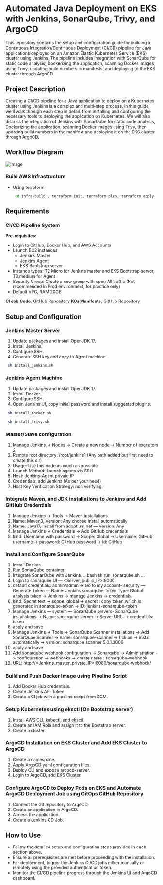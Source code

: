 # Automated Java Deployment on EKS with Jenkins, SonarQube, Trivy, and ArgoCD

This repository contains the setup and configuration guide for building a Continuous Integration/Continuous Deployment (CI/CD) pipeline for Java applications deployed on an Amazon Elastic Kubernetes Service (EKS) cluster using Jenkins. The pipeline includes integration with SonarQube for static code analysis, Dockerizing the application, scanning Docker images using Trivy, updating build numbers in manifests, and deploying to the EKS cluster through ArgoCD.

## Project Description

Creating a CI/CD pipeline for a Java application to deploy on a Kubernetes cluster using Jenkins is a complex and multi-step process. In this guide, we'll walk through each step in detail, from installing and configuring the necessary tools to deploying the application on Kubernetes. We will also discuss the integration of Jenkins with SonarQube for static code analysis, Dockerizing the application, scanning Docker images using Trivy, then updating build numbers in the manifest and deploying it on the EKS cluster through ArgoCD.

## Workflow Diagram

![image](https://github.com/Abrar-Akbar/automated-java-deployment-eks/assets/62903208/21356ed5-bf96-4640-aa23-0aebd2c53ce3)

### Build AWS Infrastructure
- Using terraform
  ```bash
   cd infra-build , terraform init, terraform plan, terraform apply
   ```
## Requirements

### CI/CD Pipeline System

**Pre-requisites:**
- Login to GitHub, Docker Hub, and AWS Accounts
- Launch EC2 instances:
  - Jenkins Master
  - Jenkins Agent
  - EKS Bootstrap server
- Instance types: T2 Micro for Jenkins master and EKS Bootstrap server, T3.medium for Agent
- Security Group: Create a new group with open All traffic (Not recommended in Prod environment, for practice only)
- Default VPC, RAM 20GB

**CI Job Code:** [GitHub Repository](https://github.com/)
**K8s Manifests:** [GitHub Repository](https://github.com/)

## Setup and Configuration

### Jenkins Master Server

1. Update packages and install OpenJDK 17.
2. Install Jenkins.
3. Configure SSH.
4. Generate SSH key and copy to Agent machine.
  ```bash
   sh install_jenkins.sh
   ```
### Jenkins Agent Machine

1. Update packages and install OpenJDK 17.
2. Install Docker.
3. Configure SSH.
4. Open Jenkins UI, copy initial password and install suggested plugins.
 ```bash
  sh install_docker.sh
   ```
```bash
 sh install_trivy.sh
   ```
### Master/Slave configuration
1. Manage Jenkins -> Nodes -> Create a new node -> Number of executors 2
2. Remote root directory: /root/jenkins1 (Any path added but first need to create this dir)
3. Usage: Use this node as much as possible
4. Launch Method: Launch agents via SSH
5. Host: Jenkins-Agent private IP
6. Credentials: add Jenkins (As per your need)
7. Host Key Verification Strategy: non verifying 

### Integrate Maven, and JDK installations to Jenkins and Add GitHub Credentials

1. Manage Jenkins -> Tools -> Maven installations.
2. Name: Maven3, Version: Any choose Install automatically
3. Name: Java17, Install from adoptium.net — Version: Any
4. Manage Jenkins -> Credentials -> Add GitHub credentials
5. kind: Username with password -> Scope: Global -> Username: GitHub username -> password: GitHub password -> id: GitHub

### Install and Configure SonarQube

1. Install Docker.
2. Run SonarQube container.
3. Integrate SonarQube with Jenkins.
...bash
 sh run_sonarqube.sh
   ...
5. Login to sonarqube UI — <Server_public_IP>:9000
6. default credentials: admin/admin -> Go to my account- security — Generate Token — Name: Jenkins sonarqube-token Type: Global analysis token -> Jenkins -> manage Jenkins -> credentials
7. kind: Secret text -> scope: global -> secret : copy token which is generated in sonarqube-token -> ID: jenkins-sonarqube-token
8. Manage Jenkins — system — SonarQube servers- SonarQube installations -> Name: sonarqube-server -> Server URL: -> credentials: token
9. apply and save
10. Manage Jenkins -> Tools -> SonarQube Scanner installations -> Add SonarQube Scanner -> name: sonarqube-scanner -> tick on -> install automatically -> version: sonarqube scanner 5.0.1.3006
11. apply and save
12. Add sonarqube webhook configuration -> Sonarqube -> Administration -> configuration -> webhooks -> create name : sonarqube-webhook
13. URL: http://<Jenkins_master_private_IP>:8080/sonarqube-webhook/

### Build and Push Docker Image using Pipeline Script

1. Add Docker Hub credentials.
2. Create Jenkins API Token.
3. Create a CI job with a pipeline script from SCM.

### Setup Kubernetes using eksctl (On Bootstrap server)

1. Install AWS CLI, kubectl, and eksctl.
2. Create an IAM Role and assign it to the Bootstrap server.
3. Create a cluster.

### ArgoCD Installation on EKS Cluster and Add EKS Cluster to ArgoCD

1. Create a namespace.
2. Apply ArgoCD yaml configuration files.
3. Deploy CLI and expose argocd-server.
4. Login to ArgoCD, add EKS Cluster.

### Configure ArgoCD to Deploy Pods on EKS and Automate ArgoCD Deployment Job using GitOps GitHub Repository

1. Connect the Git repository to ArgoCD.
2. Create an application in ArgoCD.
3. Access the application.
4. Create a Jenkins CD Job.

## How to Use

- Follow the detailed setup and configuration steps provided in each section above.
- Ensure all prerequisites are met before proceeding with the installation.
- For deployment, trigger the Jenkins CI/CD jobs either manually or remotely using the provided authentication token.
- Monitor the CI/CD pipeline progress through the Jenkins UI and ArgoCD dashboard.
